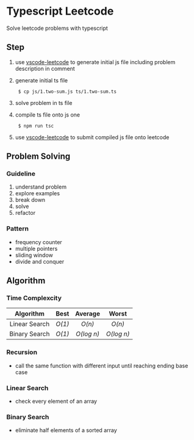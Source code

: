 # Typescript Leetcode
Solve leetcode problems with typescript

## Step
1. use [vscode-leetcode](https://github.com/jdneo/vscode-leetcode) to generate initial js file including problem description in comment

2. generate initial ts file

        $ cp js/1.two-sum.js ts/1.two-sum.ts

3. solve problem in ts file

4. compile ts file onto js one

        $ npm run tsc

5. use [vscode-leetcode](https://github.com/jdneo/vscode-leetcode) to submit compiled js file onto leetcode

## Problem Solving

### Guideline
1. understand problem
2. explore examples
3. break down
4. solve
5. refactor

### Pattern
- frequency counter
- multiple pointers
- sliding window
- divide and conquer

## Algorithm

### Time Complexcity
| Algorithm       | Best       | Average     | Worst         |
| :-------------: | :--------: | :---------: | :-----------: |
| Linear Search   | *O(1)*     | *O(n)*      | *O(n)*        |
| Binary Search   | *O(1)*     | *O(log n)*  | *O(log n)*    |

### Recursion
- call the same function with different input until reaching ending base case

### Linear Search
- check every element of an array

### Binary Search
- eliminate half elements of a sorted array